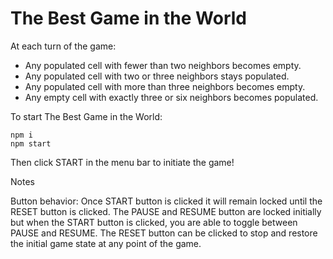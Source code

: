 # The Best Game in the World

At each turn of the game:

* Any populated cell with fewer than two neighbors becomes empty.
* Any populated cell with two or three neighbors stays populated.
* Any populated cell with more than three neighbors becomes empty.
* Any empty cell with exactly three or six neighbors becomes populated.

To start The Best Game in the World:

```
npm i
npm start
```

Then click START in the menu bar to initiate the game!

Notes

Button behavior:
Once START button is clicked it will remain locked until the RESET button is clicked. The PAUSE and RESUME button are locked initially but when the START button is clicked, you are able to toggle between PAUSE and RESUME. The RESET button can be clicked to stop and restore the initial game state at any point of the game.
